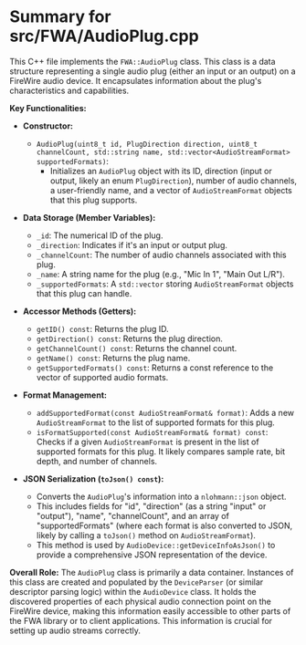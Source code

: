 # Summary for src/FWA/AudioPlug.cpp

This C++ file implements the `FWA::AudioPlug` class. This class is a data structure representing a single audio plug (either an input or an output) on a FireWire audio device. It encapsulates information about the plug's characteristics and capabilities.

**Key Functionalities:**

-   **Constructor:**
    -   `AudioPlug(uint8_t id, PlugDirection direction, uint8_t channelCount, std::string name, std::vector<AudioStreamFormat> supportedFormats)`:
        -   Initializes an `AudioPlug` object with its ID, direction (input or output, likely an enum `PlugDirection`), number of audio channels, a user-friendly name, and a vector of `AudioStreamFormat` objects that this plug supports.

-   **Data Storage (Member Variables):**
    -   `_id`: The numerical ID of the plug.
    -   `_direction`: Indicates if it's an input or output plug.
    -   `_channelCount`: The number of audio channels associated with this plug.
    -   `_name`: A string name for the plug (e.g., "Mic In 1", "Main Out L/R").
    -   `_supportedFormats`: A `std::vector` storing `AudioStreamFormat` objects that this plug can handle.

-   **Accessor Methods (Getters):**
    -   `getID() const`: Returns the plug ID.
    -   `getDirection() const`: Returns the plug direction.
    -   `getChannelCount() const`: Returns the channel count.
    -   `getName() const`: Returns the plug name.
    -   `getSupportedFormats() const`: Returns a const reference to the vector of supported audio formats.

-   **Format Management:**
    -   `addSupportedFormat(const AudioStreamFormat& format)`: Adds a new `AudioStreamFormat` to the list of supported formats for this plug.
    -   `isFormatSupported(const AudioStreamFormat& format) const`: Checks if a given `AudioStreamFormat` is present in the list of supported formats for this plug. It likely compares sample rate, bit depth, and number of channels.

-   **JSON Serialization (`toJson() const`):**
    -   Converts the `AudioPlug`'s information into a `nlohmann::json` object.
    -   This includes fields for "id", "direction" (as a string "input" or "output"), "name", "channelCount", and an array of "supportedFormats" (where each format is also converted to JSON, likely by calling a `toJson()` method on `AudioStreamFormat`).
    -   This method is used by `AudioDevice::getDeviceInfoAsJson()` to provide a comprehensive JSON representation of the device.

**Overall Role:**
The `AudioPlug` class is primarily a data container. Instances of this class are created and populated by the `DeviceParser` (or similar descriptor parsing logic) within the `AudioDevice` class. It holds the discovered properties of each physical audio connection point on the FireWire device, making this information easily accessible to other parts of the FWA library or to client applications. This information is crucial for setting up audio streams correctly.
